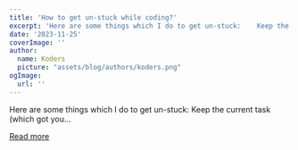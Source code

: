 ```yaml
---
title: 'How to get un-stuck while coding?'
excerpt: 'Here are some things which I do to get un-stuck:    Keep the current task (which got you...'
date: '2023-11-25'
coverImage: ''
author:
  name: Koders
  picture: "assets/blog/authors/koders.png"
ogImage:
  url: ''
---
```


Here are some things which I do to get un-stuck:    Keep the current task (which got you...

[Read more](https://dev.to/nandinishinduja/how-to-get-un-stuck-while-coding-fgc)
